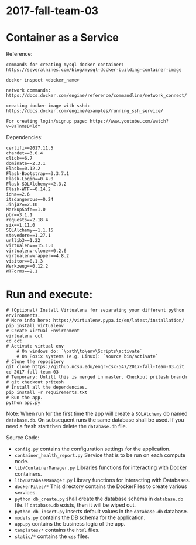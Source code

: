 # 2017-fall-team-03
# Container as a Service

Reference:

    commands for creating mysql docker container: https://severalnines.com/blog/mysql-docker-building-container-image

    docker inspect <docker_name>

    network commands: https://docs.docker.com/engine/reference/commandline/network_connect/

    creating docker image with sshd: https://docs.docker.com/engine/examples/running_ssh_service/

    For creating login/signup page: https://www.youtube.com/watch?v=8aTnmsDMldY

Dependencies:
```
certifi==2017.11.5
chardet==3.0.4
click==6.7
dominate==2.3.1
Flask==0.12.2
Flask-Bootstrap==3.3.7.1
Flask-Login==0.4.0
Flask-SQLAlchemy==2.3.2
Flask-WTF==0.14.2
idna==2.6
itsdangerous==0.24
Jinja2==2.10
MarkupSafe==1.0
pbr==3.1.1
requests==2.18.4
six==1.11.0
SQLAlchemy==1.1.15
stevedore==1.27.1
urllib3==1.22
virtualenv==15.1.0
virtualenv-clone==0.2.6
virtualenvwrapper==4.8.2
visitor==0.1.3
Werkzeug==0.12.2
WTForms==2.1
```

# Run and execute: 
```
# (Optional) Install Virtualenv for separating your different python environments.
# More info here: https://virtualenv.pypa.io/en/latest/installation/
pip install virtualenv
# Create Virtual Environment
virtualenv cct
cd cct
# Activate virtual env
    # On windows do: `\path\to\env\Scripts\activate`
    # On Posix systems (e.g. Linux): `source bin/activate`
# Clone the repository
git clone https://github.ncsu.edu/engr-csc-547/2017-fall-team-03.git
cd 2017-fall-team-03
# Temporary: Untill this is merged in master. Checkout pritesh branch 
# git checkout pritesh
# Install all the dependencies.
pip install -r requirements.txt
# Run the app.
python app.py
```
Note: 
When run for the first time the app will create a `SQLAlchemy` db named `database.db`.
On subsequent runs the same database shall be used.
If you need a fresh start then delete the `database.db` file.

Source Code:
- `config.py` contains the configuration settings for the application.
- `container_health_report.py` Service that is to be run on each compute node.
- `lib/ContainerManager.py` Libraries functions for interacting with Docker containers.
- `lib/DatabaseManager.py` Library functions for interacting with Databases.
- `dockerFiles/*` This directory contains the DockerFiles to create various services.
- `python db_create.py` shall create the database schema in `database.db` file.
   If `database.db` exists, then it will be wiped out.
- `python db_insert.py` inserts default values in the `database.db` database.
- `models.py` contains the DB schema for the application.
- `app.py` contains the business logic of the app.
- `templates/*` contains the `html` files.
- `static/*` contains the `css` files.

